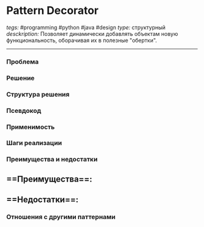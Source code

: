 # Pattern Decorator
*tegs:* #programming #python #java #design 
*type:* структурный
*desckription:* Позволяет динамически добавлять объектам новую функциональность, оборачивая их в полезные "обертки".

---
### Проблема


### Решение


### Структура решения

	
### Псевдокод


### Применимость


### Шаги реализации


### Преимущества и недостатки
==Преимущества==:
- 

==Недостатки==:
- 

### Отношения с другими паттернами 
